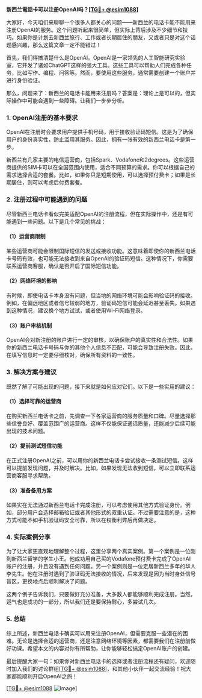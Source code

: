 **新西兰電話卡可以注册OpenAI吗？[[TG💪+ @esim1088](https://t.me/s/esim1088)]**

大家好，今天咱们来聊聊一个很多人都关心的问题——新西兰的电话卡能不能用来注册OpenAI的服务。这个问题听起来很简单，但实际上背后涉及不少细节和技巧。如果你是计划去新西兰旅行、工作或者长期居住的朋友，又或者只是对这个话题感兴趣，那么这篇文章一定不能错过！

首先，我们得搞清楚什么是OpenAI。OpenAI是一家领先的人工智能研究实验室，它开发了诸如ChatGPT这样的强大工具。这些工具可以帮助人们完成各种任务，比如写作、编程、问答等。然而，要使用这些服务，通常需要创建一个账户并进行身份验证。

那么，问题来了：新西兰的电话卡能用来注册吗？答案是：理论上是可以的，但实际操作中可能会遇到一些障碍。让我们一步步分析。

### 1. OpenAI注册的基本要求

OpenAI在注册时会要求用户提供手机号码，用于接收验证码短信。这是为了确保用户的身份真实性，防止滥用其服务。因此，拥有一张有效的新西兰电话卡是第一步。

新西兰有几家主要的电信运营商，包括Spark、Vodafone和2degrees。这些运营商提供的SIM卡可以在全国范围内使用，适合不同预算的需求。你可以根据自己的需求选择合适的套餐。比如，如果你只是短期使用，可以选择预付费卡；如果是长期居住，则可以考虑后付费套餐。

### 2. 注册过程中可能遇到的问题

尽管新西兰电话卡看似完美适配OpenAI的注册流程，但在实际操作中，还是有可能遇到一些问题。以下是几个常见的挑战：

#### （1）运营商限制

某些运营商可能会限制国际短信的发送或接收功能。这意味着即使你的新西兰电话卡号码有效，也可能无法接收到来自OpenAI的验证码短信。这种情况下，你需要联系运营商客服，确认是否开启了国际短信功能。

#### （2）网络环境的影响

有时候，即使电话卡本身没有问题，但当地的网络环境可能会影响验证码的接收。例如，在偏远地区或者信号较弱的地方，验证码短信可能会延迟甚至丢失。如果遇到这种情况，建议换个地方试试，或者使用Wi-Fi网络登录。

#### （3）账户审核机制

OpenAI会对新注册的账户进行一定的审核，以确保账户的真实性和合法性。如果你的新西兰电话卡号码与你的其他个人信息不匹配，可能会导致注册失败。因此，在填写信息时一定要仔细核对，确保所有资料的一致性。

### 3. 解决方案与建议

既然了解了可能出现的问题，接下来就是如何应对它们。以下是一些实用的建议：

#### （1）选择可靠的运营商

在购买新西兰电话卡之前，先调查一下各家运营商的服务质量和口碑。尽量选择那些信誉良好、覆盖范围广的运营商。这样不仅能保证通话质量，还能减少后续可能出现的技术问题。

#### （2）提前测试短信功能

在正式注册OpenAI之前，可以用你的新西兰电话卡尝试接收一条测试短信。这样可以提前发现问题，并及时解决。比如，如果发现无法收到短信，可以立即联系运营商客服寻求帮助。

#### （3）准备备用方案

如果实在无法通过新西兰电话卡完成注册，可以考虑使用其他方式验证身份。例如，部分用户会选择邮箱验证或者其他形式的双重认证。不过需要注意的是，这种方式可能不如手机验证码安全可靠，所以在权衡利弊后再做决定。

### 4. 实际案例分享

为了让大家更直观地理解整个过程，这里分享两个真实案例。第一个案例是一位刚到新西兰留学的学生小王。他成功用自己买的Vodafone预付费卡完成了OpenAI账户的注册，并且没有遇到任何问题。另一个案例则是一位定居新西兰多年的华人李先生。他在注册时遇到了验证码无法接收的情况，后来发现是因为当时身处信号盲区，更换地点后顺利解决了问题。

这两个例子告诉我们，只要做好充分准备，大多数人都能够顺利完成注册。当然，运气也是成功的一部分，所以我们还是要保持耐心，多尝试几次。

### 5. 总结

综上所述，新西兰电话卡确实可以用来注册OpenAI，但需要克服一些潜在的困难。无论是选择合适的运营商，还是注意网络环境等因素，都需要我们在注册前做好功课。希望本文的内容对你有所帮助，让你能够轻松搞定OpenAI账户的创建。

最后提醒大家一句：如果你对新西兰电话卡的选择或者注册流程还有疑问，欢迎随时加入我们的讨论群组[[TG💪+ @esim1088](https://t.me/s/esim1088)]，和其他小伙伴一起交流经验！祝大家都能顺利开启OpenAI之旅！

[[TG💪+ @esim1088](https://t.me/s/esim1088) ![Image](https://i.postimg.cc/4NQfJmqS/Snipaste-2025-05-13-00-14-12.png)]